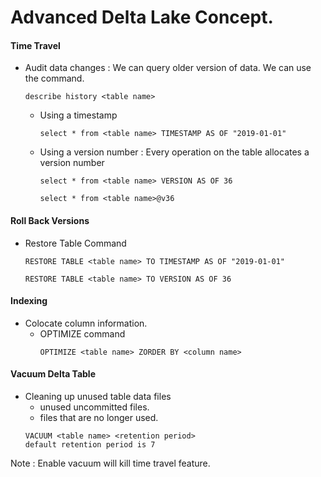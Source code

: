 # Advanced Delta Lake Concept.


#### Time Travel

- Audit data changes : We can query older version of data. We can use the command.
    ```
  describe history <table name>
  ```
  - Using a timestamp
    ```
    select * from <table name> TIMESTAMP AS OF "2019-01-01"
    ```
  - Using a version number : Every operation on the table allocates a version number
    ``` 
    select * from <table name> VERSION AS OF 36
    ```
    ```
    select * from <table name>@v36
    ```
    
#### Roll Back Versions

- Restore Table Command
    ```
  RESTORE TABLE <table name> TO TIMESTAMP AS OF "2019-01-01"
  ```
  ```
  RESTORE TABLE <table name> TO VERSION AS OF 36
  ```
  
#### Indexing

- Colocate column information.
  - OPTIMIZE command
    ```
    OPTIMIZE <table name> ZORDER BY <column name>
    ```
    

#### Vacuum Delta Table

- Cleaning up unused table data files
  - unused uncommitted files.
  - files that are no longer used.
  ```
  VACUUM <table name> <retention period>
  default retention period is 7
  ```
  
Note : Enable vacuum will kill time travel feature.